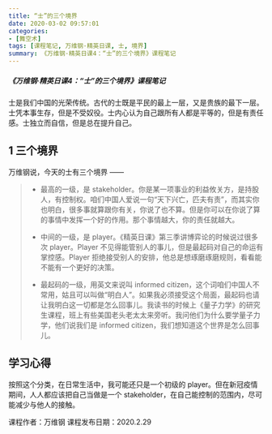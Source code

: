 ```yaml
---
title: “士”的三个境界
date: 2020-03-02 09:57:01
categories:
- [舞空术]
tags: [课程笔记, 万维钢·精英日课, 士, 境界]
summary: 《万维钢·精英日课4：“士”的三个境界》课程笔记
---
```


##### 《万维钢·精英日课4：“士”的三个境界》课程笔记

士是我们中国的光荣传统。古代的士既是平民的最上一层，又是贵族的最下一层。士凭本事生存，但是不受奴役。士内心认为自己跟所有人都是平等的，但是有责任感。士独立而自信，但是总在提升自己。

## 1 三个境界

万维钢说，今天的士有三个境界 ——

> * 最高的一级，是 stakeholder。你是某一项事业的利益攸关方，是持股人，有控制权。咱们中国人爱说一句“天下兴亡，匹夫有责”，而其实你也明白，很多事就算跟你有关，你说了也不算。但是你可以在你说了算的事情中发挥一个好的作用。那个事情越大，你的责任就越大。
>
> * 中间的一级，是 player。《精英日课》第三季讲博弈论的时候说过很多次 player。Player 不见得能管别人的事儿，但是最起码对自己的命运有掌控感。Player 拒绝接受别人的安排，他总是想琢磨琢磨规则，看看能不能有一个更好的决策。
>
> * 最起码的一级，用英文来说叫 informed citizen，这个词咱们中国人不常用，姑且可以叫做“明白人”。如果我必须接受这个局面，最起码也请让我明白这一切都是怎么回事儿。我读书的时候上《量子力学》的研究生课程，班上有些美国老头老太太来旁听。我问他们为什么要学量子力学，他们说我们是 informed citizen，我们想知道这个世界是怎么回事儿。

## 学习心得

按照这个分类，在日常生活中，我可能还只是一个初级的 player。但在新冠疫情期间，人人都应该把自己当做是一个 stakeholder，在自己能控制的范围内，尽可能减少与他人的接触。


课程作者：万维钢
课程发布日期：2020.2.29
